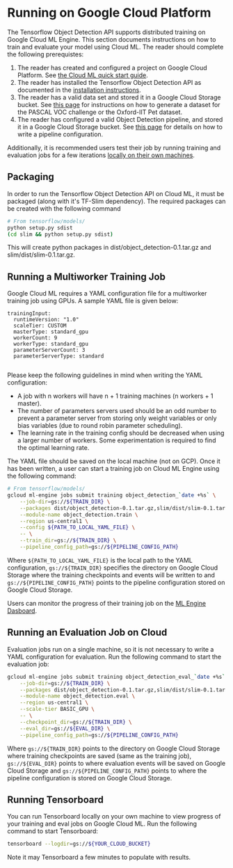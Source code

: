 # Running on Google Cloud Platform

The Tensorflow Object Detection API supports distributed training on Google
Cloud ML Engine. This section documents instructions on how to train and
evaluate your model using Cloud ML. The reader should complete the following
prerequistes:

1. The reader has created and configured a project on Google Cloud Platform.
See [the Cloud ML quick start guide](https://cloud.google.com/ml-engine/docs/quickstarts/command-line).
2. The reader has installed the Tensorflow Object Detection API as documented
in the [installation instructions](installation.md).
3. The reader has a valid data set and stored it in a Google Cloud Storage
bucket. See [this page](preparing_inputs.md) for instructions on how to generate
a dataset for the PASCAL VOC challenge or the Oxford-IIT Pet dataset.
4. The reader has configured a valid Object Detection pipeline, and stored it
in a Google Cloud Storage bucket. See [this page](configuring_jobs.md) for
details on how to write a pipeline configuration.

Additionally, it is recommended users test their job by running training and
evaluation jobs for a few iterations
[locally on their own machines](running_locally.md).

## Packaging

In order to run the Tensorflow Object Detection API on Cloud ML, it must be
packaged (along with it's TF-Slim dependency). The required packages can be
created with the following command

``` bash
# From tensorflow/models/
python setup.py sdist
(cd slim && python setup.py sdist)
```

This will create python packages in dist/object_detection-0.1.tar.gz and
slim/dist/slim-0.1.tar.gz.

## Running a Multiworker Training Job

Google Cloud ML requires a YAML configuration file for a multiworker training
job using GPUs. A sample YAML file is given below:

```
trainingInput:
  runtimeVersion: "1.0"
  scaleTier: CUSTOM
  masterType: standard_gpu
  workerCount: 9
  workerType: standard_gpu
  parameterServerCount: 3
  parameterServerType: standard


```

Please keep the following guidelines in mind when writing the YAML
configuration:

* A job with n workers will have n + 1 training machines (n workers + 1 master).
* The number of parameters servers used should be an odd number to prevent
  a parameter server from storing only weight variables or only bias variables
  (due to round robin parameter scheduling).
* The learning rate in the training config should be decreased when using a
  larger number of workers. Some experimentation is required to find the
  optimal learning rate.

The YAML file should be saved on the local machine (not on GCP). Once it has
been written, a user can start a training job on Cloud ML Engine using the
following command:

``` bash
# From tensorflow/models/
gcloud ml-engine jobs submit training object_detection_`date +%s` \
    --job-dir=gs://${TRAIN_DIR} \
    --packages dist/object_detection-0.1.tar.gz,slim/dist/slim-0.1.tar.gz \
    --module-name object_detection.train \
    --region us-central1 \
    --config ${PATH_TO_LOCAL_YAML_FILE} \
    -- \
    --train_dir=gs://${TRAIN_DIR} \
    --pipeline_config_path=gs://${PIPELINE_CONFIG_PATH}
```

Where `${PATH_TO_LOCAL_YAML_FILE}` is the local path to the YAML configuration,
`gs://${TRAIN_DIR}` specifies the directory on Google Cloud Storage where the
training checkpoints and events will be written to and
`gs://${PIPELINE_CONFIG_PATH}` points to the pipeline configuration stored on
Google Cloud Storage.

Users can monitor the progress of their training job on the [ML Engine
Dasboard](https://pantheon.corp.google.com/mlengine/jobs).

## Running an Evaluation Job on Cloud

Evaluation jobs run on a single machine, so it is not necessary to write a YAML
configuration for evaluation. Run the following command to start the evaluation
job:

``` bash
gcloud ml-engine jobs submit training object_detection_eval_`date +%s` \
    --job-dir=gs://${TRAIN_DIR} \
    --packages dist/object_detection-0.1.tar.gz,slim/dist/slim-0.1.tar.gz \
    --module-name object_detection.eval \
    --region us-central1 \
    --scale-tier BASIC_GPU \
    -- \
    --checkpoint_dir=gs://${TRAIN_DIR} \
    --eval_dir=gs://${EVAL_DIR} \
    --pipeline_config_path=gs://${PIPELINE_CONFIG_PATH}
```

Where `gs://${TRAIN_DIR}` points to the directory on Google Cloud Storage where
training checkpoints are saved (same as the training job), `gs://${EVAL_DIR}`
points to where evaluation events will be saved on Google Cloud Storage and
`gs://${PIPELINE_CONFIG_PATH}` points to where the pipeline configuration is
stored on Google Cloud Storage.

## Running Tensorboard

You can run Tensorboard locally on your own machine to view progress of your
training and eval jobs on Google Cloud ML. Run the following command to start
Tensorboard:

``` bash
tensorboard --logdir=gs://${YOUR_CLOUD_BUCKET}
```

Note it may Tensorboard a few minutes to populate with results.
